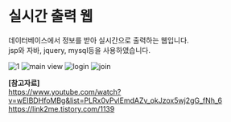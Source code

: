 # 실시간 출력 웹

데이터베이스에서 정보를 받아 실시간으로 출력하는 웹입니다.  
jsp와 자바, jquery, mysql등을 사용하였습니다.

![1](https://user-images.githubusercontent.com/55800211/94454352-bd9c9f80-01ec-11eb-94c6-bd6c56357ac4.png)
![main view](https://user-images.githubusercontent.com/55800211/94457495-98f5f700-01ef-11eb-8a7a-4b1ea577e846.png)
![login](https://user-images.githubusercontent.com/55800211/94457505-9b585100-01ef-11eb-9f75-1131e7835d04.png)
![join](https://user-images.githubusercontent.com/55800211/94457514-9dbaab00-01ef-11eb-8410-5aa944ef8c90.png)

**[참고자료]**  
https://www.youtube.com/watch?v=wEIBDHfoMBg&list=PLRx0vPvlEmdAZv_okJzox5wj2gG_fNh_6  
https://link2me.tistory.com/1139

